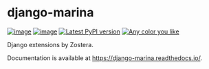 # django-marina

[![image](https://travis-ci.org/zostera/django-marina.svg?branch=main)](https://travis-ci.org/zostera/django-marina)
[![image](https://coveralls.io/repos/github/zostera/django-marina/badge.svg?branch=develop)](https://coveralls.io/github/zostera/django-marina?branch=develop)
[![Latest PyPI version](https://img.shields.io/pypi/v/django-marina.svg)](https://pypi.python.org/pypi/django-marina)
[![Any color you like](https://img.shields.io/badge/code%20style-black-000000.svg)](https://github.com/ambv/black)

Django extensions by Zostera.

Documentation is available at <https://django-marina.readthedocs.io/>.
